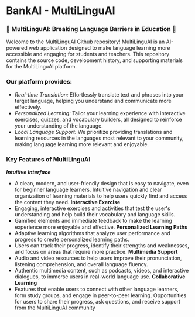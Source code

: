 # BankAI  - MultiLinguAI
### 🌟 MultiLinguAl: Breaking Language Barriers in Education 🌟

Welcome to the MultiLinguAI Github repository! MultiLinguAI is an AI-powered web application designed to make language learning more accessible and engaging for students and teachers. This repository contains the source code, development history, and supporting materials for the MultiLinguAI platform. 

### Our platform provides:

 * *Real-time Translation:*  Effortlessly translate text and phrases into your target language, helping you understand and communicate more effectively. 
* *Personalized Learning:*  Tailor your learning experience with interactive exercises, quizzes, and vocabulary builders, all designed to reinforce your understanding of the language.
* *Local Language Support:*  We prioritize providing translations and learning resources in the languages most relevant to your community, making language learning more relevant and enjoyable.

### **Key Features of MultiLinguAI**
***Intuitive Interface***
 * A clean, modern, and user-friendly design that is easy to navigate, even for beginner language learners.
Intuitive navigation and clear organization of learning materials to help users quickly find and access the content they need.
**Interactive Exercise**
 * Engaging, interactive exercises and activities that test the user's understanding and help build their vocabulary and language skills.
 * Gamified elements and immediate feedback to make the learning experience more enjoyable and effective.
**Personalized Learning Paths**
 * Adaptive learning algorithms that analyze user performance and progress to create personalized learning paths.
 * Users can track their progress, identify their strengths and weaknesses, and focus on areas that require more practice.
**Multimedia Support**
 * Audio and video resources to help users improve their pronunciation, listening comprehension, and overall language fluency.
 * Authentic multimedia content, such as podcasts, videos, and interactive dialogues, to immerse users in real-world language use.
**Collaborative Learning**
 * Features that enable users to connect with other language learners, form study groups, and engage in peer-to-peer learning.
Opportunities for users to share their progress, ask questions, and receive support from the MultiLinguAI community
